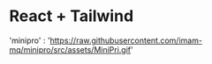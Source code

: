 # React + Tailwind

'minipro' : 'https://raw.githubusercontent.com/imam-mq/minipro/src/assets/MiniPri.gif'
